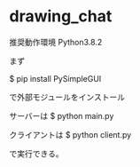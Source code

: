 # drawing_chat
推奨動作環境 Python3.8.2

まず

$ pip install PySimpleGUI

で外部モジュールをインストール

サーバーは
$ python main.py

クライアントは
$ python client.py

で実行できる。
